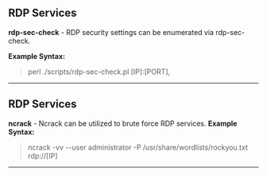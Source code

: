 ## RDP Services
**rdp-sec-check** - RDP security settings can be enumerated via rdp-sec-check.

**Example Syntax:**

> perl ./scripts/rdp-sec-check.pl [IP]:[PORT],


***

## RDP Services
**ncrack** - Ncrack can be utilized to brute force RDP services.
**Example Syntax:**

> ncrack -vv --user administrator -P /usr/share/wordlists/rockyou.txt rdp://[IP]


***